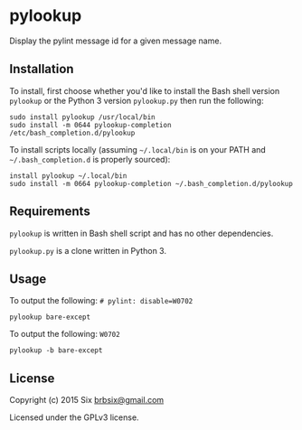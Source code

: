 # pylookup

Display the pylint message id for a given message name.

Installation
------------

To install, first choose whether you'd like to install the Bash shell version `pylookup` or the Python 3 version `pylookup.py` then run the following:

    sudo install pylookup /usr/local/bin
    sudo install -m 0644 pylookup-completion /etc/bash_completion.d/pylookup

To install scripts locally (assuming `~/.local/bin` is on your PATH and `~/.bash_completion.d` is properly sourced):

    install pylookup ~/.local/bin
	sudo install -m 0664 pylookup-completion ~/.bash_completion.d/pylookup


Requirements
------------

`pylookup` is written in Bash shell script and has no other dependencies.

`pylookup.py` is a clone written in Python 3.

Usage
-----

To output the following: `# pylint: disable=W0702`

    pylookup bare-except

To output the following: `W0702`

    pylookup -b bare-except

License
-------

Copyright (c) 2015 Six <brbsix@gmail.com>

Licensed under the GPLv3 license.
